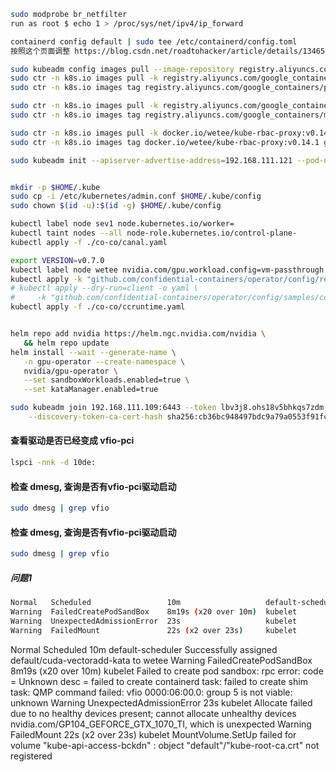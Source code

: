 ```bash
sudo modprobe br_netfilter
run as root $ echo 1 > /proc/sys/net/ipv4/ip_forward

containerd config default | sudo tee /etc/containerd/config.toml
按照这个页面调整 https://blog.csdn.net/roadtohacker/article/details/134654399

sudo kubeadm config images pull --image-repository registry.aliyuncs.com/google_containers
sudo ctr -n k8s.io images pull -k registry.aliyuncs.com/google_containers/pause:3.8
sudo ctr -n k8s.io images tag registry.aliyuncs.com/google_containers/pause:3.8 registry.k8s.io/pause:3.8

sudo ctr -n k8s.io images pull -k registry.aliyuncs.com/google_containers/metrics-server:v0.7.1
sudo ctr -n k8s.io images tag registry.aliyuncs.com/google_containers/metrics-server:v0.7.1 registry.k8s.io/metrics-server:v0.7.1

sudo ctr -n k8s.io images pull -k docker.io/wetee/kube-rbac-proxy:v0.14.1
sudo ctr -n k8s.io images tag docker.io/wetee/kube-rbac-proxy:v0.14.1 gcr.io/kubebuilder/kube-rbac-proxy:v0.14.1

sudo kubeadm init --apiserver-advertise-address=192.168.111.121 --pod-network-cidr=10.244.0.0/16  --image-repository registry.aliyuncs.com/google_containers


mkdir -p $HOME/.kube
sudo cp -i /etc/kubernetes/admin.conf $HOME/.kube/config
sudo chown $(id -u):$(id -g) $HOME/.kube/config

kubectl label node sev1 node.kubernetes.io/worker=
kubectl taint nodes --all node-role.kubernetes.io/control-plane-
kubectl apply -f ./co-co/canal.yaml

export VERSION=v0.7.0
kubectl label node wetee nvidia.com/gpu.workload.config=vm-passthrough
kubectl apply -k "github.com/confidential-containers/operator/config/release?ref=${VERSION}"
# kubectl apply --dry-run=client -o yaml \
#     -k "github.com/confidential-containers/operator/config/samples/ccruntime/default?ref=${VERSION}" > ./co-co/ccruntime.yaml
kubectl apply -f ./co-co/ccruntime.yaml


helm repo add nvidia https://helm.ngc.nvidia.com/nvidia \
   && helm repo update
helm install --wait --generate-name \
   -n gpu-operator --create-namespace \
   nvidia/gpu-operator \
   --set sandboxWorkloads.enabled=true \
   --set kataManager.enabled=true

sudo kubeadm join 192.168.111.109:6443 --token lbv3j8.ohs18v5bhkqs7zdm \
    --discovery-token-ca-cert-hash sha256:cb36bc948497bdc9a79a0553f91fc26ae8066d4a1851d0aea88df63577c4757f
```

#### 查看驱动是否已经变成 vfio-pci
```bash
lspci -nnk -d 10de:
```

#### 检查 dmesg, 查询是否有vfio-pci驱动启动
```bash
sudo dmesg | grep vfio
```

#### 检查 dmesg, 查询是否有vfio-pci驱动启动
```bash
sudo dmesg | grep vfio
```

##### 问题1
``` bash
Normal   Scheduled                 10m                   default-scheduler  Successfully assigned default/cuda-vectoradd-kata to wetee
Warning  FailedCreatePodSandBox    8m19s (x20 over 10m)  kubelet            Failed to create pod sandbox: rpc error: code = Unknown desc = failed to create containerd task: failed to create shim task: QMP command failed: vfio 0000:06:00.0: group 5 is not viable: unknown
Warning  UnexpectedAdmissionError  23s                   kubelet            Allocate failed due to no healthy devices present; cannot allocate unhealthy devices nvidia.com/GP104_GEFORCE_GTX_1070_TI, which is unexpected
Warning  FailedMount               22s (x2 over 23s)     kubelet            MountVolume.SetUp failed for volume "kube-api-access-bckdn" : object "default"/"kube-root-ca.crt" not registered
```
  Normal   Scheduled                 10m                   default-scheduler  Successfully assigned default/cuda-vectoradd-kata to wetee
  Warning  FailedCreatePodSandBox    8m19s (x20 over 10m)  kubelet            Failed to create pod sandbox: rpc error: code = Unknown desc = failed to create containerd task: failed to create shim task: QMP command failed: vfio 0000:06:00.0: group 5 is not viable: unknown
  Warning  UnexpectedAdmissionError  23s                   kubelet            Allocate failed due to no healthy devices present; cannot allocate unhealthy devices nvidia.com/GP104_GEFORCE_GTX_1070_TI, which is unexpected
  Warning  FailedMount               22s (x2 over 23s)     kubelet            MountVolume.SetUp failed for volume "kube-api-access-bckdn" : object "default"/"kube-root-ca.crt" not registered
```
